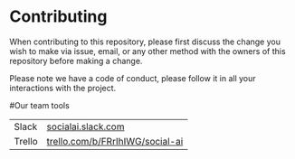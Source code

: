 # Contributing

When contributing to this repository, please first discuss the change you wish to make via issue,
email, or any other method with the owners of this repository before making a change. 

Please note we have a code of conduct, please follow it in all your interactions with the project.

#Our team tools
<div class="container_pargraph">
<table>
    <tr>
        <td>Slack </td> 
        <td><a href="http://socialai.slack.com">socialai.slack.com</a></td>
    </tr>
    <tr>
        <td>Trello</td>
        <td><a href="https://trello.com/b/FRrIhIWG/social-ai">trello.com/b/FRrIhIWG/social-ai</td>
    </tr>
</table>
</div>